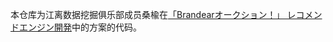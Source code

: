 本仓库为江离数据挖掘俱乐部成员桑楡在[「Brandearオークション！」 レコメンドエンジン開発](https://www.nishika.com/competitions/2/summary)中的方案的代码。<br />
<br />
<br />
